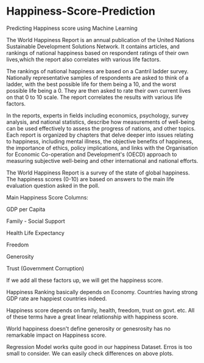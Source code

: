 # Happiness-Score-Prediction
Predicting Happiness score using Machine Learning

The World Happiness Report is an annual publication of the United Nations Sustainable Development Solutions Network. It contains articles, and rankings of national happiness based on respondent ratings of their own lives,which the report also correlates with various life factors.

The rankings of national happiness are based on a Cantril ladder survey. Nationally representative samples of respondents are asked to think of a ladder, with the best possible life for them being a 10, and the worst possible life being a 0. They are then asked to rate their own current lives on that 0 to 10 scale. The report correlates the results with various life factors.

In the reports, experts in fields including economics, psychology, survey analysis, and national statistics, describe how measurements of well-being can be used effectively to assess the progress of nations, and other topics. Each report is organized by chapters that delve deeper into issues relating to happiness, including mental illness, the objective benefits of happiness, the importance of ethics, policy implications, and links with the Organisation for Economic Co-operation and Development's (OECD) approach to measuring subjective well-being and other international and national efforts.

The World Happiness Report is a survey of the state of global happiness. The happiness scores (0-10) are based on answers to the main life evaluation question asked in the poll.

Main Happiness Score Columns:

GDP per Capita

Family - Social Support

Health Life Expectancy

Freedom

Generosity

Trust (Government Corruption)

If we add all these factors up, we will get the happiness score.

Happiness Ranking basically depends on Economy. Countries having strong GDP rate are happiest countries indeed.

Happiness score depends on family, health, freedom, trust on govt. etc. All of these terms have a great linear relationship with happiness score.

World happiness doesn't define generosity or genesrosity has no remarkable impact on Happiness score.

Regression Model works quite good in our happiness Dataset. Erros is too small to consider. We can easily check differences on above plots.



